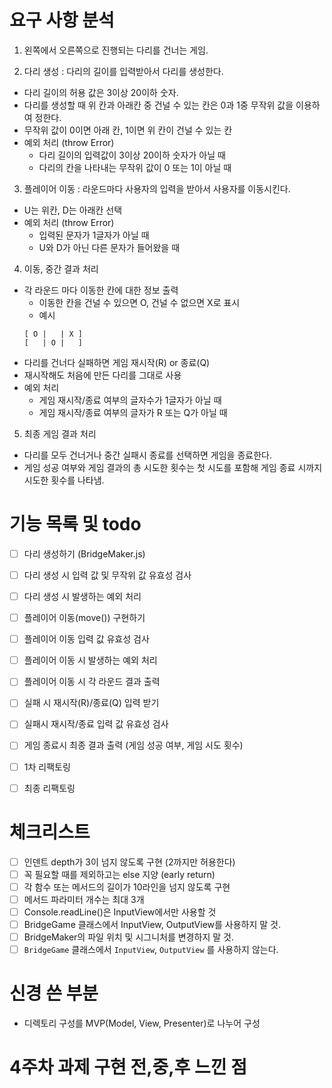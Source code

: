 # 요구 사항 분석

1. 왼쪽에서 오른쪽으로 진행되는 다리를 건너는 게임.

2. 다리 생성 : 다리의 길이를 입력받아서 다리를 생성한다.

- 다리 길이의 허용 값은 3이상 20이하 숫자.
- 다리를 생성할 때 위 칸과 아래칸 중 건널 수 있는 칸은 0과 1중 무작위 값을 이용하여 정한다.
- 무작위 값이 0이면 아래 칸, 1이면 위 칸이 건널 수 있는 칸
- 예외 처리 (throw Error)
  - 다리 길이의 입력값이 3이상 20이하 숫자가 아닐 때
  - 다리의 칸을 나타내는 무작위 값이 0 또는 1이 아닐 때

3. 플레이어 이동 : 라운드마다 사용자의 입력을 받아서 사용자를 이동시킨다.

- U는 위칸, D는 아래칸 선택
- 예외 처리 (throw Error)
  - 입력된 문자가 1글자가 아닐 때
  - U와 D가 아닌 다른 문자가 들어왔을 때

4. 이동, 중간 결과 처리

- 각 라운드 마다 이동한 칸에 대한 정보 출력
  - 이동한 칸을 건널 수 있으면 O, 건널 수 없으면 X로 표시
  - 예시
  ```
  [ O |   | X ]
  [   | O |   ]
  ```
- 다리를 건너다 실패하면 게임 재시작(R) or 종료(Q)
- 재시작해도 처음에 만든 다리를 그대로 사용
- 예외 처리
  - 게임 재시작/종료 여부의 글자수가 1글자가 아닐 때
  - 게임 재시작/종료 여부의 글자가 R 또는 Q가 아닐 때

5. 최종 게임 결과 처리

- 다리를 모두 건너거나 중간 실패시 종료를 선택하면 게임을 종료한다.
- 게임 성공 여부와 게임 결과의 총 시도한 횟수는 첫 시도를 포함해 게임 종료 시까지 시도한 횟수를 나타냄.

# 기능 목록 및 todo

- [ ] 다리 생성하기 (BridgeMaker.js)
- [ ] 다리 생성 시 입력 값 및 무작위 값 유효성 검사
- [ ] 다리 생성 시 발생하는 예외 처리
- [ ] 플레이어 이동(move()) 구현하기
- [ ] 플레이어 이동 입력 값 유효성 검사
- [ ] 플레이어 이동 시 발생하는 예외 처리
- [ ] 플레이어 이동 시 각 라운드 결과 출력
- [ ] 실패 시 재시작(R)/종료(Q) 입력 받기
- [ ] 실패시 재시작/종료 입력 값 유효성 검사
- [ ] 게임 종료시 최종 결과 출력 (게임 성공 여부, 게임 시도 횟수)

- [ ] 1차 리팩토링
- [ ] 최종 리팩토링

# 체크리스트

- [ ] 인덴트 depth가 3이 넘지 않도록 구현 (2까지만 허용한다)
- [ ] 꼭 필요할 때를 제외하고는 else 지양 (early return)
- [ ] 각 함수 또는 메서드의 길이가 10라인을 넘지 않도록 구현
- [ ] 메서드 파라미터 개수는 최대 3개
- [ ] Console.readLine()은 InputView에서만 사용할 것
- [ ] BridgeGame 클래스에서 InputView, OutputView를 사용하지 말 것.
- [ ] BridgeMaker의 파일 위치 및 시그니처를 변경하지 말 것.
- [ ] `BridgeGame` 클래스에서 `InputView`, `OutputView` 를 사용하지 않는다.

# 신경 쓴 부분

- 디렉토리 구성를 MVP(Model, View, Presenter)로 나누어 구성

# 4주차 과제 구현 전,중,후 느낀 점
